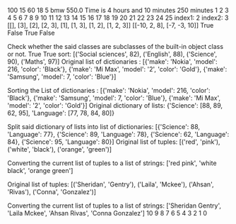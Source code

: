 100 15
60 18
5
bmw
550.0
Time is 4 hours and 10 minutes
250 minutes
1
2
3
4
5
6
7
8
9
10
11
12
13
14
15
16
17
18
19
20
21
22
23
24
25
index1: 2 index2: 3
[[], [3], [2], [2, 3], [1], [1, 3], [1, 2], [1, 2, 3]]
[[-10, 2, 8], [-7, -3, 10]]
True
False
True
False

Check whether the said classes are subclasses of the built-in object class or not.
True
True
sort:  [('Social sciences', 82), ('English', 88), ('Science', 90), ('Maths', 97)]
Original list of dictionaries :
[{'make': 'Nokia', 'model': 216, 'color': 'Black'}, {'make': 'Mi Max', 'model': '2', 'color': 'Gold'}, {'make': 'Samsung', 'model': 7, 'color': 'Blue'}]

Sorting the List of dictionaries :
[{'make': 'Nokia', 'model': 216, 'color': 'Black'}, {'make': 'Samsung', 'model': 7, 'color': 'Blue'}, {'make': 'Mi Max', 'model': '2', 'color': 'Gold'}]
Original dictionary of lists:
{'Science': [88, 89, 62, 95], 'Language': [77, 78, 84, 80]}

Split said dictionary of lists into list of dictionaries:
[{'Science': 88, 'Language': 77}, {'Science': 89, 'Language': 78}, {'Science': 62, 'Language': 84}, {'Science': 95, 'Language': 80}]
Original list of tuples:
[('red', 'pink'), ('white', 'black'), ('orange', 'green')]

Converting the current list of tuples to a list of strings:
['red pink', 'white black', 'orange green']

Original list of tuples:
[('Sheridan', 'Gentry'), ('Laila', 'Mckee'), ('Ahsan', 'Rivas'), ('Conna', 'Gonzalez')]

Converting the current list of tuples to a list of strings:
['Sheridan Gentry', 'Laila Mckee', 'Ahsan Rivas', 'Conna Gonzalez']
10
9
8
7
6
5
4
3
2
1
0
